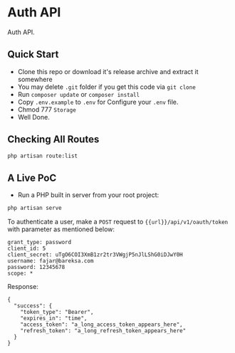 # Auth API

Auth API.

## Quick Start

- Clone this repo or download it's release archive and extract it somewhere
- You may delete `.git` folder if you get this code via `git clone`
- Run `composer update` or `composer install`
- Copy `.env.example` to `.env` for Configure your `.env` file.
- Chmod 777 `Storage`
- Well Done. 

## Checking All Routes

```sh
php artisan route:list
```

## A Live PoC

- Run a PHP built in server from your root project:

```sh
php artisan serve
```

To authenticate a user, make a `POST` request to `{{url}}/api/v1/oauth/token` with parameter as mentioned below:

```
grant_type: password
client_id: 5
client_secret: uTgO6COI3XmB1zr2tr3VWgjP5nJlLShG0iDJwY0H
username: fajar@bareksa.com
password: 12345678
scope: *
```

Response:

```
{
  "success": {
    "token_type": "Bearer",
    "expires_in": "time",
    "access_token": "a_long_access_token_appears_here",
    "refresh_token": "a_long_refresh_token_appears_here"
  }
}
```

